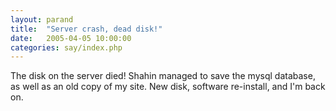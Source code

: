 ```yaml
---
layout: parand
title:  "Server crash, dead disk!"
date:   2005-04-05 10:00:00
categories: say/index.php
---
```

The disk on the server died\! Shahin managed to save the mysql database, as well as an old copy of my site. New disk, software re-install, and I'm back on. 
